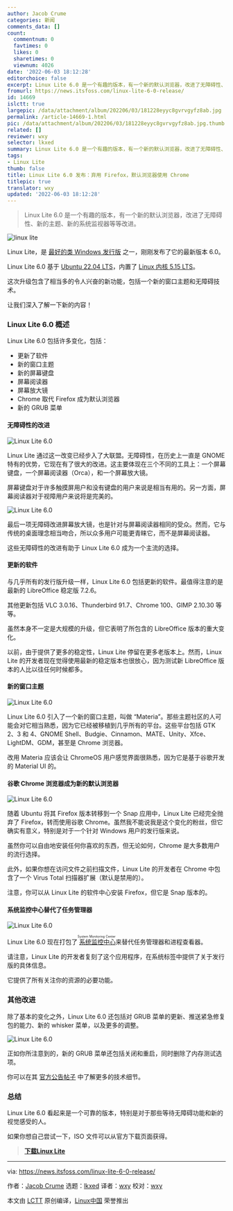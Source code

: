 ```yaml
---
author: Jacob Crume
categories: 新闻
comments_data: []
count:
  commentnum: 0
  favtimes: 0
  likes: 0
  sharetimes: 0
  viewnum: 4026
date: '2022-06-03 18:12:28'
editorchoice: false
excerpt: Linux Lite 6.0 是一个有趣的版本，有一个新的默认浏览器，改进了无障碍性、新的主题、新的系统监视器等等改进。
fromurl: https://news.itsfoss.com/linux-lite-6-0-release/
id: 14669
islctt: true
largepic: /data/attachment/album/202206/03/181228eyyc8gvrvgyfz8ab.jpg
permalink: /article-14669-1.html
pic: /data/attachment/album/202206/03/181228eyyc8gvrvgyfz8ab.jpg.thumb.jpg
related: []
reviewer: wxy
selector: lkxed
summary: Linux Lite 6.0 是一个有趣的版本，有一个新的默认浏览器，改进了无障碍性、新的主题、新的系统监视器等等改进。
tags:
- Linux Lite
thumb: false
title: Linux Lite 6.0 发布：弃用 Firefox，默认浏览器使用 Chrome
titlepic: true
translator: wxy
updated: '2022-06-03 18:12:28'
---
```



> 
> Linux Lite 6.0 是一个有趣的版本，有一个新的默认浏览器，改进了无障碍性、新的主题、新的系统监视器等等改进。
> 
> 
> 


![linux lite](/data/attachment/album/202206/03/181228eyyc8gvrvgyfz8ab.jpg)


Linux Lite，是 [最好的类 Windows 发行版](https://itsfoss.com/windows-like-linux-distributions/) 之一，刚刚发布了它的最新版本 6.0。


Linux Lite 6.0 基于 [Ubuntu 22.04 LTS](https://news.itsfoss.com/ubuntu-22-04-release/)，内置了 [Linux 内核 5.15 LTS](https://news.itsfoss.com/linux-kernel-5-15-release/)。


这次升级包含了相当多的令人兴奋的新功能，包括一个新的窗口主题和无障碍技术。


让我们深入了解一下新的内容！


### Linux Lite 6.0 概述


Linux Lite 6.0 包括许多变化，包括：


* 更新了软件
* 新的窗口主题
* 新的屏幕键盘
* 屏幕阅读器
* 屏幕放大镜
* Chrome 取代 Firefox 成为默认浏览器
* 新的 GRUB 菜单


#### 无障碍性的改进


![Linux Lite 6.0](/data/attachment/album/202206/03/181229wgcthfy6aae0vhsw.png)


Linux Lite 通过这一改变已经步入了大联盟。无障碍性，在历史上一直是 GNOME 特有的优势，它现在有了很大的改进。这主要体现在三个不同的工具上：一个屏幕键盘，一个屏幕阅读器（Orca），和一个屏幕放大镜。


屏幕键盘对于许多触摸屏用户和没有键盘的用户来说是相当有用的。另一方面，屏幕阅读器对于视障用户来说将是完美的。


![Linux Lite 6.0](/data/attachment/album/202206/03/181229fa2u5s2jsr5juehj.png)


最后一项无障碍改进屏幕放大镜，也是针对与屏幕阅读器相同的受众。然而，它与传统的桌面理念相当吻合，所以众多用户可能更青睐它，而不是屏幕阅读器。


这些无障碍性的改进有助于 Linux Lite 6.0 成为一个主流的选择。


#### 更新的软件


与几乎所有的发行版升级一样，Linux Lite 6.0 包括更新的软件。最值得注意的是最新的 LibreOffice 稳定版 7.2.6。


其他更新包括 VLC 3.0.16、Thunderbird 91.7、Chrome 100、GIMP 2.10.30 等等。


虽然本身不一定是大规模的升级，但它表明了所包含的 LibreOffice 版本的重大变化。


以前，由于提供了更多的稳定性，Linux Lite 停留在更多老版本上。然而，Linux Lite 的开发者现在觉得使用最新的稳定版本也很放心，因为测试新 LibreOffice 版本的人比以往任何时候都多。


#### 新的窗口主题


![Linux Lite 6.0](/data/attachment/album/202206/03/181230s0xn8n8bz38j80w3.png)


Linux Lite 6.0 引入了一个新的窗口主题，叫做 “Materia”。那些主题社区的人可能会对它相当熟悉，因为它已经被移植到几乎所有的平台。这些平台包括 GTK 2、3 和 4、GNOME Shell、Budgie、Cinnamon、MATE、Unity、Xfce、LightDM、GDM，甚至是 Chrome 浏览器。


改用 Materia 应该会让 ChromeOS 用户感觉界面很熟悉，因为它是基于谷歌开发的 Material UI 的。


#### 谷歌 Chrome 浏览器成为新的默认浏览器


![Linux Lite 6.0](/data/attachment/album/202206/03/181230pwz4rkrh4r3knk8j.png)


随着 Ubuntu 将其 Firefox 版本转移到一个 Snap 应用中，Linux Lite 已经完全抛弃了 Firefox，转而使用谷歌 Chrome。虽然我不能说我是这个变化的粉丝，但它确实有意义，特别是对于一个针对 Windows 用户的发行版来说。


虽然你可以自由地安装任何你喜欢的东西，但无论如何，Chrome 是大多数用户的流行选择。


此外，如果你想在访问文件之前扫描文件，Linux Lite 的开发者在 Chrome 中包含了一个 Virus Total 扫描器扩展（默认是禁用的）。


注意，你可以从 Linux Lite 的软件中心安装 Firefox，但它是 Snap 版本的。


#### 系统监控中心替代了任务管理器


![Linux Lite 6.0](/data/attachment/album/202206/03/181231xfkcmw7x75e3bzbr.png)


Linux Lite 6.0 现在打包了<ruby> <a href="https://itsfoss.com/system-monitoring-center/">  系统监控中心 </a> <rt>  System Monitoring Center </rt></ruby> 来替代任务管理器和进程查看器。


请注意，Linux Lite 的开发者复刻了这个应用程序，在系统标签中提供了关于发行版的具体信息。


它提供了所有关注你的资源的必要功能。


### 其他改进


除了基本的变化之外，Linux Lite 6.0 还包括对 GRUB 菜单的更新、推送紧急修复包的能力、新的 whisker 菜单，以及更多的调整。


![Linux Lite 6.0](/data/attachment/album/202206/03/181231i63cm858m37asnw7.png)


正如你所注意到的，新的 GRUB 菜单还包括关闭和重启，同时删除了内存测试选项。


你可以在其 [官方公告帖子](https://www.linuxliteos.com/forums/release-announcements/linux-lite-6-0-final-released/) 中了解更多的技术细节。


### 总结


Linux Lite 6.0 看起来是一个可靠的版本，特别是对于那些等待无障碍功能和新的视觉感受的人。


如果你想自己尝试一下，ISO 文件可以从官方下载页面获得。



> 
> **[下载Linux Lite](https://www.linuxliteos.com/download.php#current)**
> 
> 
> 




---


via: <https://news.itsfoss.com/linux-lite-6-0-release/>


作者：[Jacob Crume](https://news.itsfoss.com/author/jacob/) 选题：[lkxed](https://github.com/lkxed) 译者：[wxy](https://github.com/wxy) 校对：[wxy](https://github.com/wxy)


本文由 [LCTT](https://github.com/LCTT/TranslateProject) 原创编译，[Linux中国](https://linux.cn/) 荣誉推出